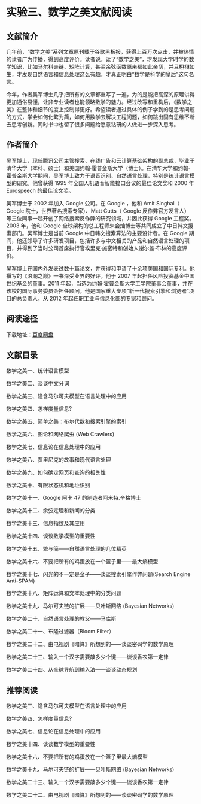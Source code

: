 # 实验三、数学之美文献阅读

## 文献简介

几年前，“数学之美”系列文章原刊载于谷歌黑板报，获得上百万次点击，并被热情的读者广为传播，得到高度评价。读者说，读了“数学之美”，才发现大学时学的数学知识，比如马尔科夫链、矩阵计算，甚至余弦函数原来都如此亲切，并且栩栩如生，才发现自然语言和信息处理这么有趣，才真正明白“数学是科学的皇后”这句名言。
  
今年，作者吴军博士几乎把所有的文章都重写了一遍，为的是能把高深的原理讲得更加通俗易懂，让非专业读者也能领略数学的魅力。经过改写和重构后，《数学之美》在整体和细节的度上控制得更好。希望读者通过具体的例子学到的是思考问题的方式，学会如何化繁为简，如何用数学去解决工程问题，如何跳出固有思维不断去思考创新。同时书中也留了很多问题给愿意钻研的人做进一步深入思考。
  
## 作者简介

吴军博士，现任腾讯公司主管搜索、在线广告和云计算基础架构的副总裁，毕业于清华大学（本科、硕士）和美国约翰·霍普金斯大学（博士）。在清华大学和约翰·霍普金斯大学期间，吴军博士致力于语音识别、自然语言处理，特别是统计语言模型的研究。他曾获得 1995 年全国人机语音智能接口会议的最佳论文奖和 2000 年 Eurospeech 的最佳论文奖。

吴军博士于 2002 年加入 Google 公司。在 Google ，他和 Amit Singhal（ Google 院士，世界著名搜索专家）、Matt Cutts（ Google 反作弊官方发言人）等三位同事一起开创了网络搜索反作弊的研究领域，并因此获得 Google 工程奖。2003 年，他和 Google 全球架构的总工程师朱会灿博士等共同成立了中日韩文搜索部门。吴军博士是当前 Google 中日韩文搜索算法的主要设计者。在 Google 期间，他还领导了许多研发项目，包括许多与中文相关的产品和自然语言处理的项目，并得到了当时公司首席执行官埃里克·施密特和创始人谢尔盖·布林的高度评价。

吴军博士在国内外发表过数十篇论文，并获得和申请了十余项美国和国际专利。他撰写的《浪潮之巅》一书深受业界的好评。他于 2007 年起担任风险投资基金中国世纪基金的董事。2011 年起，当选为约翰·霍普金斯大学工学院董事会董事，并在该校的国际事务委员会担任顾问。他是国家重大专项“新一代搜索引擎和浏览器”项目的总负责人，从 2012 年起任职工业与信息化部的专家和顾问。

## 阅读途径

下载地址：[百度网盘](http://cdn.jsdelivr.net/gh/wangding/info-theory-lab-manual@master/beauty-of-mathematics.pdf)

## 文献目录

数学之美一、统计语言模型 

数学之美二、谈谈中文分词 

数学之美三、隐含马尔可夫模型在语言处理中的应用 

数学之美四、怎样度量信息? 

数学之美五、简单之美：布尔代数和搜索引擎的索引 

数学之美六、图论和网络爬虫 (Web Crawlers) 

数学之美七、信息论在信息处理中的应用 

数学之美八、贾里尼克的故事和现代语言处理 

数学之美九、如何确定网页和查询的相关性 

数学之美十、有限状态机和地址识别 

数学之美十一、Google 阿卡 47 的制造者阿米特.辛格博士 

数学之美十二、余弦定理和新闻的分类 

数学之美十三、信息指纹及其应用 

数学之美十四、谈谈数学模型的重要性 

数学之美十五、繁与简——自然语言处理的几位精英 

数学之美十六、不要把所有的鸡蛋放在一个篮子里——最大熵模型 

数学之美十七、闪光的不一定是金子——谈谈搜索引擎作弊问题(Search Engine Anti-SPAM) 

数学之美十八、矩阵运算和文本处理中的分类问题 

数学之美十九、马尔可夫链的扩展——贝叶斯网络 (Bayesian Networks) 

数学之美二十、自然语言处理的教父——马库斯 

数学之美二十一、布隆过滤器（Bloom Filter） 

数学之美二十二、由电视剧《暗算》所想到的——谈谈密码学的数学原理 

数学之美二十三、输入一个汉字需要敲多少个键——谈谈香农第一定律 

数学之美二十四、从全球导航到输入法——谈谈动态规划

## 推荐阅读

数学之美三、隐含马尔可夫模型在语言处理中的应用 

数学之美四、怎样度量信息? 

数学之美七、信息论在信息处理中的应用 

数学之美十四、谈谈数学模型的重要性 

数学之美十六、不要把所有的鸡蛋放在一个篮子里最大熵模型 

数学之美十九、马尔可夫链的扩展——贝叶斯网络 (Bayesian Networks) 

数学之美二十三、输入一个汉字需要敲多少个键——谈谈香农第一定律 

数学之美二十二、由电视剧《暗算》所想到的——谈谈密码学的数学原理 
